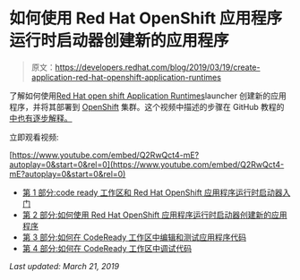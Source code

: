 # 如何使用 Red Hat OpenShift 应用程序运行时启动器创建新的应用程序

> 原文：<https://developers.redhat.com/blog/2019/03/19/create-application-red-hat-openshift-application-runtimes>

了解如何使用[Red Hat open shift Application Runtimes](https://developers.redhat.com/products/rhoar/overview/)launcher 创建新的应用程序，并将其部署到 [OpenShift](https://developers.redhat.com/products/openshift) 集群。这个视频中描述的步骤在 GitHub 教程的[中也有逐步解释。](https://github.com/RedHatWorkshops/CodeReadyWorkspacesAndLauncherTutorial/blob/master/GenerateCodeUsingLauncher.md)

立即观看视频:

[https://www.youtube.com/embed/Q2RwQct4-mE?autoplay=0&start=0&rel=0](https://www.youtube.com/embed/Q2RwQct4-mE?autoplay=0&start=0&rel=0)

*   [第 1 部分:](https://developers.redhat.com/blog/2019/03/18/getting-started-with-codeready-workspaces-and-red-hat-openshift-application-runtimes/)[code ready 工作区和 Red Hat OpenShift 应用程序运行时启动器入门](https://developers.redhat.com/blog/2019/03/18/getting-started-with-codeready-workspaces-and-red-hat-openshift-application-runtimes/)
*   [第 2 部分:如何使用 Red Hat OpenShift 应用程序运行时启动器创建新的应用程序](https://developers.redhat.com/blog/2019/03/19/create-application-red-hat-openshift-application-runtimes/)
*   [第 3 部分:如何在 CodeReady 工作区中编辑和测试应用程序代码](https://developers.redhat.com/blog/2019/03/20/how-to-edit-and-test-application-code-in-codeready-workspaces/)
*   [第 4 部分:如何在 CodeReady 工作区中调试代码](https://developers.redhat.com/blog/2019/03/21/how-to-debug-code-in-codeready-workspaces/)

*Last updated: March 21, 2019*